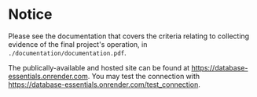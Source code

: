 <h1>Notice</h1>

Please see the documentation that covers the criteria relating to collecting evidence of the final
project's operation, in `./documentation/documentation.pdf`.

The publically-available and hosted site can be found at https://database-essentials.onrender.com.
You may test the connection with https://database-essentials.onrender.com/test_connection.    